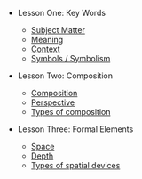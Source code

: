- Lesson One: Key Words

  - [Subject Matter](subject-matter.md)
  - [Meaning](meaning.md)
  - [Context](context.md)
  - [Symbols / Symbolism](symbols.md)

- Lesson Two: Composition

  - [Composition](deploy.md)
  - [Perspective](helpers.md)
  - [Types of composition](vue.md)

- Lesson Three: Formal Elements
    
    - [Space](changelog.md)
    - [Depth](depth.md)
    - [Types of spatial devices](spatial-devices.md)
